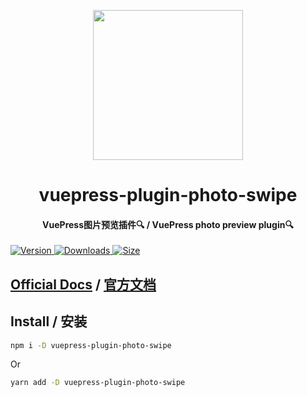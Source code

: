 <!-- markdownlint-disable -->
<p align="center">
  <img width="240" src="https://vuepress-theme-hope.mrhope.site/logo.svg" style="text-align: center;"/>
</p>
<h1 align="center">vuepress-plugin-photo-swipe</h1>
<h4 align="center">VuePress图片预览插件🔍 / VuePress photo preview plugin🔍</h4>

[![Version](https://img.shields.io/npm/v/vuepress-plugin-photo-swipe.svg?style=flat-square&logo=npm) ![Downloads](https://img.shields.io/npm/dm/vuepress-plugin-photo-swipe.svg?style=flat-square&logo=npm) ![Size](https://img.shields.io/bundlephobia/min/vuepress-plugin-photo-swipe?style=flat-square&logo=npm)](https://www.npmjs.com/package/vuepress-plugin-photo-swipe)

<!-- markdownlint-restore -->

## [Official Docs](https://vuepress-theme-hope.mrhope.site/photo-swipe) / [官方文档](https://vuepress-theme-hope.mrhope.site/photo-swipe/zh/)

## Install / 安装

```bash
npm i -D vuepress-plugin-photo-swipe
```

Or

```bash
yarn add -D vuepress-plugin-photo-swipe
```
